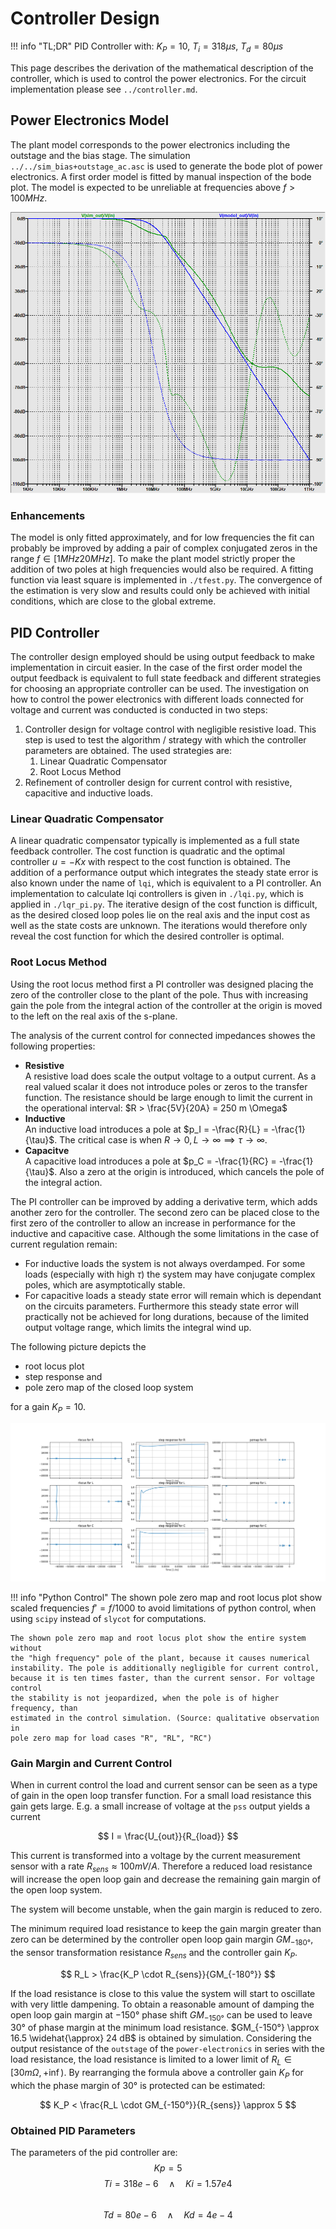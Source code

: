 # Controller Design

!!! info "TL;DR"
    PID Controller with: $K_P = 10$, $T_i = 318 \mu s$, $T_d = 80 \mu s$

This page describes the derivation of the mathematical description of the
controller, which is used to control the power electronics. For the
circuit implementation please see `../controller.md`.

## Power Electronics Model

The plant model corresponds to the power electronics including the outstage and
the bias stage. The simulation `../../sim_bias+outstage_ac.asc` is used to
generate the bode plot of power electronics. A first order model is fitted by
manual inspection of the bode plot. The model is expected to be unreliable at
frequencies above $f > 100MHz$.

![Controller Design Plant Model](./sim_bias+outstage_ac.png)

### Enhancements

The model is only fitted approximately, and for low frequencies the fit can
probably be improved by adding a pair of complex conjugated zeros in the range
$f \in [1 MHz 20 MHz]$. To make the plant model strictly proper the addition of
two poles at high frequencies would also be required. A fitting function via
least square is implemented in `./tfest.py`. The convergence of the estimation
is very slow and results could only be achieved with initial conditions, which
are close to the global extreme.

## PID Controller

The controller design employed should be using output feedback to make
implementation in circuit easier. In the case of the first order model the
output feedback is equivalent to full state feedback and different strategies
for choosing an appropriate controller can be used.
The investigation on how to control the power electronics with different loads
connected for voltage and current was conducted is conducted in two steps:

1. Controller design for voltage control with negligible resistive load. This
   step is used to test the algorithm / strategy with which the controller
   parameters are obtained. The used strategies are:
    1. Linear Quadratic Compensator
    2. Root Locus Method
2. Refinement of controller design for current control with resistive,
   capacitive and inductive loads.

### Linear Quadratic Compensator

A linear quadratic compensator typically is implemented as a full state feedback controller.
The cost function is quadratic and the optimal controller $u = -Kx$ with
respect to the cost function is obtained.
The addition of a performance output which integrates the steady state error is
also known under the name of `lqi`, which is equivalent to a PI controller. An
implementation to calculate lqi controllers is given in `./lqi.py`, which is
applied in `./lqr_pi.py`. The iterative design of the cost function is
difficult, as the desired closed loop poles lie on the real axis and the input
cost as well as the state costs are unknown. The iterations would therefore
only reveal the cost function for which the desired controller is optimal.

### Root Locus Method

Using the root locus method first a PI controller was designed placing the zero
of the controller close to the plant of the pole. Thus with increasing gain the
pole from the integral action of the controller at the origin is moved to the
left on the real axis of the s-plane.

The analysis of the current control for connected impedances showes the
following properties:

- **Resistive**  
  A resistive load does scale the output voltage to a output current. As a real
  valued scalar it does not introduce poles or zeros to the transfer function.
  The resistance should be large enough to limit the current in the operational
  interval: $R > \frac{5V}{20A} = 250 m \Omega$
- **Inductive**  
  An inductive load introduces a pole at $p_I = -\frac{R}{L} = -\frac{1}{\tau}$.
  The critical case is when $R \rightarrow 0, L \rightarrow \infty \implies \tau
  \rightarrow \infty$.
- **Capacitve**  
  A capacitive load introduces a pole at $p_C = -\frac{1}{RC} =
  -\frac{1}{\tau}$. Also a zero at the origin is introduced, which cancels the
  pole of the integral action.

The PI controller can be improved by adding a derivative term, which adds
another zero for the controller. The second zero can be placed close to the
first zero of the controller to allow an increase in performance for the
inductive and capacitive case. Although the some limitations in the case of
current regulation remain:

- For inductive loads the system is not always overdamped. For some loads
  (especially with high $\tau$) the system may have conjugate complex poles,
  which are asymptotically stable.
- For capacitive loads a steady state error will remain which is dependant on
  the circuits parameters. Furthermore this steady state error will practically
  not be achieved for long durations, because of the limited output voltage
  range, which limits the integral wind up.

The following picture depicts the

- root locus plot
- step response and
- pole zero map of the closed loop system

for a gain $K_P = 10$.

![Current Control Root Locus](./pid_current_control.png)

!!! info "Python Control"
    The shown pole zero map and root locus plot show scaled frequencies
    $f' = f / 1000$ to avoid limitations of python control, when using `scipy`
    instead of `slycot` for computations.

    The shown pole zero map and root locus plot show the entire system without
    the "high frequency" pole of the plant, because it causes numerical
    instability. The pole is additionally negligible for current control,
    because it is ten times faster, than the current sensor. For voltage control
    the stability is not jeopardized, when the pole is of higher frequency, than
    estimated in the control simulation. (Source: qualitative observation in
    pole zero map for load cases "R", "RL", "RC")

### Gain Margin and Current Control

When in current control the load and current sensor can be seen as a type of
gain in the open loop transfer function. For a small load resistance this gain
gets large. E.g. a small increase of voltage at the `pss` output yields a
current

$$ I = \frac{U_{out}}{R_{load}} $$

This current is transformed into a voltage by the current measurement sensor
with a rate $R_{sens} \approx 100 mV / A$. Therefore a reduced load resistance
will increase the open loop gain and decrease the remaining gain margin of the
open loop system.

The system will become unstable, when the gain margin is reduced to zero.

The minimum required load resistance to keep the gain margin greater than zero
can be determined by the controller open loop gain margin $GM_{-180°}$, the
sensor transformation resistance $R_{sens}$ and the controller gain $K_P$.

$$ R_L > \frac{K_P \cdot R_{sens}}{GM_{-180°}} $$

If the load resistance is close to this value the system will start to
oscillate with very little dampening. To obtain a reasonable amount of damping
the open loop gain margin at $-150°$ phase shift $GM_{-150°}$ can be used to
leave $30°$ of phase margin at the minimum load resistance. $GM_{-150°} \approx
16.5 \widehat{\approx} 24 dB$ is obtained by simulation. Considering the output
resistance of the `outstage` of the `power-electronics` in series with the load
resistance, the load resistance is limited to a lower limit of $R_L \in
[30m\Omega, +\inf)$. By rearranging the formula above a controller gain $K_P$
for which the phase margin of $30°$ is protected can be estimated:

$$ K_P < \frac{R_L \cdot GM_{-150°}}{R_{sens}} \approx 5 $$

### Obtained PID Parameters

The parameters of the pid controller are:
$$ Kp = 5 $$
$$ Ti = 318e-6 \quad \wedge \quad Ki = 1.57e4 $$  
$$ Td = 80e-6 \quad \wedge \quad Kd = 4e-4 $$
